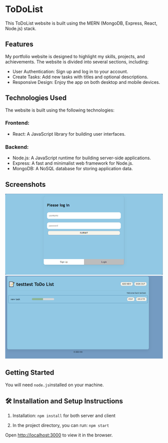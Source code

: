# ToDoList

This ToDoList website is built using  the MERN (MongoDB, Express, React, Node.js) stack.

## Features

My portfolio website is designed to highlight my skills, projects, and achievements. The website is divided into several sections, including:

- User Authentication: Sign up and log in to your account.
- Create Tasks: Add new tasks with titles and optional descriptions.
- Responsive Design: Enjoy the app on both desktop and mobile devices.

## Technologies Used

The website is built using the following technologies:

### Frontend:

- React: A JavaScript library for building user interfaces.

### Backend:

- Node.js: A JavaScript runtime for building server-side applications.
- Express: A fast and minimalist web framework for Node.js.
- MongoDB: A NoSQL database for storing application data.

  
## Screenshots

![Login](/screenshots/login.PNG)
![ToDoList](/screenshots/todolist.PNG)

## Getting Started

You will need `node.js`installed on your machine.

## 🛠 Installation and Setup Instructions

1. Installation: `npm install` for both server and client

2. In the project directory, you can run: `npm start`

Open [http://localhost:3000](http://localhost:3000) to view it in the browser.
